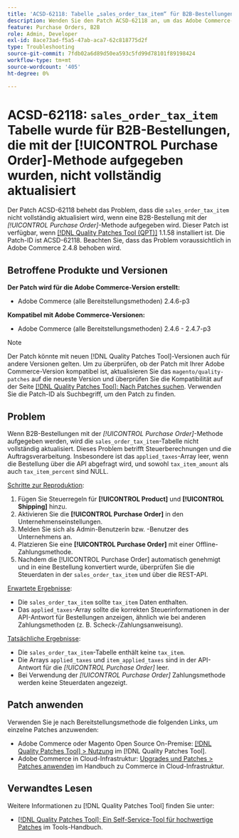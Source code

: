 ```yaml
---
title: 'ACSD-62118: Tabelle „sales_order_tax_item“ für B2B-Bestellungen, die mit der [!UICONTROL Purchase Order]-Methode aufgegeben wurden, wurde nicht vollständig aktualisiert'
description: Wenden Sie den Patch ACSD-62118 an, um das Adobe Commerce-Problem zu beheben, bei dem die Tabelle „sales_order_tax_item“ nicht vollständig aktualisiert wird, wenn B2B-Bestellungen mit der [!UICONTROL Purchase Order]-Methode platziert werden.
feature: Purchase Orders, B2B
role: Admin, Developer
exl-id: 8ace73ad-f5a5-47ab-aca7-62c818775d2f
type: Troubleshooting
source-git-commit: 7fdb02a6d89d50ea593c5fd99d78101f89198424
workflow-type: tm+mt
source-wordcount: '405'
ht-degree: 0%

---
```


# ACSD-62118: `sales_order_tax_item` Tabelle wurde für B2B-Bestellungen, die mit der [!UICONTROL Purchase Order]-Methode aufgegeben wurden, nicht vollständig aktualisiert

Der Patch ACSD-62118 behebt das Problem, dass die `sales_order_tax_item` nicht vollständig aktualisiert wird, wenn eine B2B-Bestellung mit der *[!UICONTROL Purchase Order]*-Methode aufgegeben wird. Dieser Patch ist verfügbar, wenn [[!DNL Quality Patches Tool (QPT)]](/help/tools/quality-patches-tool/quality-patches-tool-to-self-serve-quality-patches.md) 1.1.58 installiert ist. Die Patch-ID ist ACSD-62118. Beachten Sie, dass das Problem voraussichtlich in Adobe Commerce 2.4.8 behoben wird.

## Betroffene Produkte und Versionen

**Der Patch wird für die Adobe Commerce-Version erstellt:**

* Adobe Commerce (alle Bereitstellungsmethoden) 2.4.6-p3

**Kompatibel mit Adobe Commerce-Versionen:**

* Adobe Commerce (alle Bereitstellungsmethoden) 2.4.6 - 2.4.7-p3

>[!NOTE]
>
>Der Patch könnte mit neuen [!DNL Quality Patches Tool]-Versionen auch für andere Versionen gelten. Um zu überprüfen, ob der Patch mit Ihrer Adobe Commerce-Version kompatibel ist, aktualisieren Sie das `magento/quality-patches` auf die neueste Version und überprüfen Sie die Kompatibilität auf der Seite [[!DNL Quality Patches Tool]: Nach Patches suchen](https://experienceleague.adobe.com/tools/commerce-quality-patches/index.html?lang=de). Verwenden Sie die Patch-ID als Suchbegriff, um den Patch zu finden.

## Problem

Wenn B2B-Bestellungen mit der *[!UICONTROL Purchase Order]*-Methode aufgegeben werden, wird die `sales_order_tax_item`-Tabelle nicht vollständig aktualisiert. Dieses Problem betrifft Steuerberechnungen und die Auftragsverarbeitung. Insbesondere ist das `applied_taxes`-Array leer, wenn die Bestellung über die API abgefragt wird, und sowohl `tax_item_amount` als auch `tax_item_percent` sind NULL.

<u>Schritte zur Reproduktion</u>:

1. Fügen Sie Steuerregeln für **[!UICONTROL Product]** und **[!UICONTROL Shipping]** hinzu.
1. Aktivieren Sie die **[!UICONTROL Purchase Order]** in den Unternehmenseinstellungen.
1. Melden Sie sich als Admin-Benutzerin bzw. -Benutzer des Unternehmens an.
1. Platzieren Sie eine **[!UICONTROL Purchase Order]** mit einer Offline-Zahlungsmethode.
1. Nachdem die [!UICONTROL Purchase Order] automatisch genehmigt und in eine Bestellung konvertiert wurde, überprüfen Sie die Steuerdaten in der `sales_order_tax_item` und über die REST-API.

<u>Erwartete Ergebnisse</u>:

* Die `sales_order_tax_item` sollte `tax_item` Daten enthalten.
* Das `applied_taxes`-Array sollte die korrekten Steuerinformationen in der API-Antwort für Bestellungen anzeigen, ähnlich wie bei anderen Zahlungsmethoden (z. B. Scheck-/Zahlungsanweisung).

<u>Tatsächliche Ergebnisse</u>:

* Die `sales_order_tax_item`-Tabelle enthält keine `tax_item`.
* Die Arrays `applied_taxes` und `item_applied_taxes` sind in der API-Antwort für die *[!UICONTROL Purchase Order]* leer.
* Bei Verwendung der *[!UICONTROL Purchase Order]* Zahlungsmethode werden keine Steuerdaten angezeigt.

## Patch anwenden

Verwenden Sie je nach Bereitstellungsmethode die folgenden Links, um einzelne Patches anzuwenden:

* Adobe Commerce oder Magento Open Source On-Premise: [[!DNL Quality Patches Tool] > Nutzung](/help/tools/quality-patches-tool/usage.md) im [!DNL Quality Patches Tool].
* Adobe Commerce in Cloud-Infrastruktur: [Upgrades und Patches > Patches anwenden](https://experienceleague.adobe.com/docs/commerce-cloud-service/user-guide/develop/upgrade/apply-patches.html?lang=de) im Handbuch zu Commerce in Cloud-Infrastruktur.

## Verwandtes Lesen

Weitere Informationen zu [!DNL Quality Patches Tool] finden Sie unter:

* [[!DNL Quality Patches Tool]: Ein Self-Service-Tool für hochwertige Patches](/help/tools/quality-patches-tool/quality-patches-tool-to-self-serve-quality-patches.md) im Tools-Handbuch.
